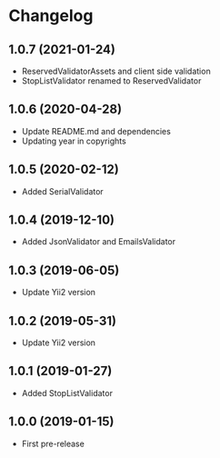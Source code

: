 Changelog
=========

## 1.0.7 (2021-01-24)
 * ReservedValidatorAssets and client side validation
 * StopListValidator renamed to ReservedValidator

## 1.0.6 (2020-04-28)
 * Update README.md and dependencies
 * Updating year in copyrights
 
## 1.0.5 (2020-02-12)
 * Added SerialValidator
 
## 1.0.4 (2019-12-10)
 * Added JsonValidator and EmailsValidator
 
## 1.0.3 (2019-06-05)
 * Update Yii2 version
 
## 1.0.2 (2019-05-31)
 * Update Yii2 version

## 1.0.1 (2019-01-27)
 * Added StopListValidator
 
## 1.0.0 (2019-01-15)
 * First pre-release